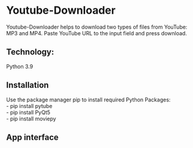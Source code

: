 # Youtube-Downloader

Youtube-Downloader helps to download two types of files from YouTube: MP3 and MP4. Paste YouTube URL to the input field and press download.

<h2>
Technology:
</h2>
Python 3.9

<h2>
Installation
</h2>
Use the package manager pip to install required Python Packages:
<br />
- pip install pytube<br />
- pip install PyQt5<br />
- pip install moviepy<br />

<h2>
App interface
</h2>
